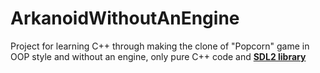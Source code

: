 # ArkanoidWithoutAnEngine
Project for learning C++ through making the clone of "Popcorn" game in OOP style and without an engine, only pure C++ code and [**SDL2 library**](https://github.com/libsdl-org/SDL)
